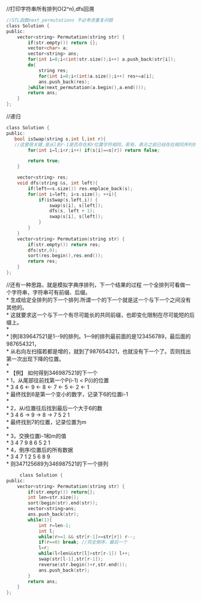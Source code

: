 //打印字符串所有排列O(2^n),dfs回溯
```c
//STL函数next_permutations 不必考虑重复问题
class Solution {
public:
    vector<string> Permutation(string str) {
        if(str.empty()) return {};
        vector<char> a;
        vector<string> ans;
        for(int i=0;i<(int)str.size();i++) a.push_back(str[i]);
        do{
            string res;
            for(int i=0;i<(int)a.size();i++) res+=a[i];
            ans.push_back(res);
        }while(next_permutation(a.begin(),a.end()));
        return ans;
    }
};
```
//递归
```c
class Solution {
public:
   bool isSwap(string s,int l,int r){ 
   //这里很关键,是从l到r-1是否存在和r位置字符相同，若有，表示之前已经存在相同序列的交换，本次交换会和之前答案重复
        for(int i=l;i<r;i++) if(s[i]==s[r]) return false;

        return true;
    }

    vector<string> res;
    void dfs(string &s, int left){
        if(left==s.size()) res.emplace_back(s);
        for(int i=left; i<s.size(); ++i){
            if(isSwap(s,left,i)) {
                swap(s[i], s[left]);
                dfs(s, left + 1);
                swap(s[i], s[left]);
            }
        }
    }
    vector<string> Permutation(string str) {
        if(str.empty()) return res;
        dfs(str,0);
        sort(res.begin(),res.end());
        return res;
    }
};
```
//还有一种思路，就是模拟字典序排列，下一个结果的过程
 一个全排列可看做一个字符串，字符串可有前缀、后缀。  
     * 生成给定全排列的下一个排列.所谓一个的下一个就是这一个与下一个之间没有其他的。  
     * 这就要求这一个与下一个有尽可能长的共同前缀，也即变化限制在尽可能短的后缀上。  
     *  
     * [例]839647521是1--9的排列。1—9的排列最前面的是123456789，最后面的987654321，  
     * 从右向左扫描若都是增的，就到了987654321，也就没有下一个了。否则找出第一次出现下降的位置。  
     *  
     * 【例】 如何得到346987521的下一个  
     * 1，从尾部往前找第一个P(i-1) < P(i)的位置  
     * 3 4 6 <- 9 <- 8 <- 7 <- 5 <- 2 <- 1  
     * 最终找到6是第一个变小的数字，记录下6的位置i-1  
     *  
     * 2，从i位置往后找到最后一个大于6的数  
     * 3 4 6 -> 9 -> 8 -> 7 5 2 1  
     * 最终找到7的位置，记录位置为m  
     *  
     * 3，交换位置i-1和m的值  
     * 3 4 7 9 8 6 5 2 1  
     * 4，倒序i位置后的所有数据  
     * 3 4 7 1 2 5 6 8 9  
     * 则347125689为346987521的下一个排列  
```c
     class Solution {
public:
    vector<string> Permutation(string str) {
        if(str.empty()) return{};
        int len=str.size();
        sort(begin(str),end(str));
        vector<string>ans;
        ans.push_back(str);
        while(1){
            int r=len-1;
            int l;
            while(r>=1 && str[r-1]>=str[r]) r--;
            if(r==0) break; //完全倒序，最后一个
            l=r;
            while(l<len&&str[l]>str[r-1]) l++;
            swap(str[l-1],str[r-1]);
            reverse(str.begin()+r,str.end());
            ans.push_back(str);
        }
        return ans;
    }
};
```
